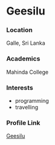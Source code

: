 # Geesilu

### Location

Galle, Sri Lanka

### Academics

Mahinda College

### Interests

- programming
- travelling

### Profile Link

[Geesilu](https://github.com/Geesilu)
